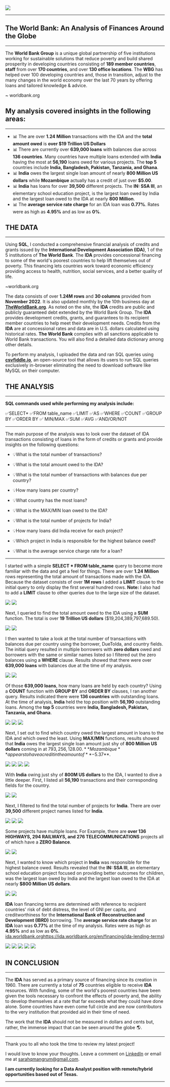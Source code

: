 <img src="images/worldbank_logo.png?raw=true"/>

---

## The World Bank: An Analysis of Finances Around the Globe

---


The **World Bank Group** is a unique global partnership of five institutions working for sustainable solutions that reduce poverty and build shared prosperity in developing countries consisting of **189 member countries**, **staff** from over **170 countries**, and over **130 office locations**. The **WBG** has helped over 100 developing countries and, those in transition, adjust to the many changes in the world economy over the last 70 years by offering loans and tailored knowledge & advice. 

~ worldbank.org


## My analysis covered insights in the following areas:
---

- 📊 The are over **1.24 Million** transactions with the IDA and the **total amount owed** is **over $19 Trillion US Dollars**
- 📊 There are currently over **639,000 loans** with balances due across **136 countries**.  Many countries have multiple loans extended with **India** having the most at **56,190** loans owed for various projects. The **top 5** countries include **India, Bangladesh, Pakistan, Tanzania, and Ghana**.
- 📊 **India** owes the largest single loan amount of nearly **800 Million US dollars** while **Mozambique** actually has a credit of just over **$5.00**.
- 📊 **India** has loans for over **39,500** different projects. The **IN: SSA III**, an elementary school education project, is the largest loan owed by India and the largest loan owed to the IDA at nearly **800 Million**.
- 📊 The **average service rate charge** for an IDA loan was **0.77%**.  Rates were as high as **4.95%** and as low as **0%**.


## THE DATA
---

Using **SQL**, I conducted a comprehensive financial analysis of credits and grants issued by the **International Development Association (IDA)**, 1 of the 5 institutions of **The World Bank**.  The **IDA** provides concessional financing to some of the world's poorest countries to help lift themselves out of poverty. This financing lets countries work toward economic efficiency providing access to health, nutrition, social services, and a better quality of life. 

~worldbank.org

The data consists of over **1.24M rows** and **30 columns** provided from **November 2022**. It is also updated monthly by the 10th business day at [**TheWorldBank.org**](https://finances.worldbank.org/Loans-and-Credits/IDA-Statement-Of-Credits-and-Grants-Historical-Dat/tdwh-3krx). As noted on the site, the **IDA** credits are public and publicly guaranteed debt extended by the World Bank Group. The **IDA** provides development credits, grants, and guarantees to its recipient member countries to help meet their development needs.  Credits from the **IDA** are at concessional rates and data are in U.S. dollars calculated using historical rates. **The World Bank** complies with all sanctions applicable to World Bank transactions.  You will also find a detailed data dictionary among other details.

To perform my analysis, I uploaded the data and ran SQL queries using [**csvfiddle.io**](https://csvfiddle.io), an open-source tool that allows its users to run SQL queries exclusively in-browser eliminating the need to download software like MySQL on their computer.


## THE ANALYSIS
---

**SQL commands used while performing my analysis include:**

✅SELECT* ✅FROM table_name ✅LIMIT ✅AS ✅WHERE ✅COUNT ✅GROUP BY ✅ORDER BY 
✅ MIN/MAX ✅SUM ✅AVG ✅AND/OR/NOT

---

The main purpose of the analysis was to look over the dataset of  IDA transactions consisting of loans in the form of credits or grants and provide insights on the following questions:

- 💡What is the total number of transactions?

- 💡What is the total amount owed to the IDA?

- 💡What is the total number of transactions with balances due per country?

- 💡How many loans per country?

- 💡What country has the most loans?

- 💡What is the MAX/MIN loan owed to the IDA?

- 💡What is the total number of projects for India?

- 💡How many loans did India receive for each project?

- 💡Which project in India is responsible for the highest balance owed?

- 💡What is the average service charge rate for a loan?

---

I started with a simple **SELECT * FROM table_name** query to become more familiar with the data and get a feel for things.  There are over **1.24 Million** rows representing the total amount of transactions made with the IDA. Because the dataset consists of over **1M rows** I added a **LIMIT** clause to the initial query to only display the first several hundred rows.  **Note:**  I also had to add a **LIMIT** clause to other queries due to the large size of the dataset.

<img src="images/Code3.png?raw=true"/>
<img src="images/Code3Query.png?raw=true"/>

Next, I queried to find the total amount owed to the IDA using a **SUM** function. The total is over **19 Trillion US dollars** ($19,204,389,797,689.50).

<img src="images/Code9.png?raw=true"/>
<img src="images/Code9Query.png?raw=true"/>

I then wanted to take a look at the total number of transactions with balances due per country using the borrower, DueToIda, and country fields.  The initial query resulted in multiple borrowers with **zero dollars** owed and borrowers with the same or similar names listed so I filtered out the zero balances using a **WHERE** clause. Results showed that there were over **639,000 loans** with balances due at the time of my analysis.

<img src="images/Code2.png?raw=true"/>
<img src="images/Code2Query.png?raw=true"/>

Of those **639,000 loans**, how many loans are held by each country?  Using a **COUNT** function with **GROUP BY** and **ORDER BY** clauses, I ran another query. Results indicated there were **136 countries** with outstanding loans.  At the time of analysis, **India** held the top position with **56,190** outstanding loans.  Among the **top 5** countries were **India, Bangladesh, Pakistan, Tanzania, and Ghana**.

<img src="images/Code1.png?raw=true"/>
<img src="images/Code1Query.png?raw=true"/>
<img src="images/Code2Query2.png?raw=true"/>

Next, I set out to find which country owed the largest amount in loans to the IDA and which owed the least.  Using **MAX/MIN** functions, results showed that **India** owes the largest single loan amount just shy of **800 Million US dollars** coming in at $793,256,128.00. **Mozambique** appears to have a credit in the amount of **-$5.37**.

<img src="images/Code4.png?raw=true"/>
<img src="images/Code4Query.png?raw=true"/>
<img src="images/Code5.png?raw=true"/>
<img src="images/Code5Query.png?raw=true"/>

With **India** owing just shy of **800M US dollars** to the IDA, I wanted to dive a little deeper.  First, I listed all **56,190** transactions and their corresponding fields for the country.

<img src="images/Code6.png?raw=true"/>
<img src="images/Code6Query.png?raw=true"/>

Next, I filtered to find the total number of projects for **India**. There are over **39,500** different project names listed for **India**.

<img src="images/Code7.png?raw=true"/>
<img src="images/Code7Query.png?raw=true"/>
<img src="images/Code7Query2A.png?raw=true"/>

Some projects have multiple loans. For Example, there are **over 136 HIGHWAYS, 294 RAILWAYS, and 276 TELECOMMUNICATIONS** projects all of which have a **ZERO Balance**.

<img src="images/Code10.png?raw=true"/>
<img src="images/Code10Query.png?raw=true"/>

Next, I wanted to know which project in **India** was responsible for the highest balance owed.  Results revealed that the **IN: SSA III**, an elementary school education project focused on providing better outcomes for children, was the largest loan owed by India and the largest loan owed to the IDA at nearly **$800 Million US dollars**.


<img src="images/Code8.png?raw=true"/>
<img src="images/Code8Query.png?raw=true"/>

**IDA** loan financing terms are determined with reference to recipient countries' risk of debt distress, the level of GNI per capita, and creditworthiness for the **International Bank of Reconstruction and Development (IBRD)** borrowing.  The **average service rate charge** for an **IDA** loan was **0.77%** at the time of my analysis. Rates were as high as **4.95%** and as low as **0%**.
[ida.worldbank.org](https://ida.worldbank.org/en/financing/ida-lending-terms)https://ida.worldbank.org/en/financing/ida-lending-terms)

<img src="images/Code11.png?raw=true"/>
<img src="images/Code11Query.png?raw=true"/>
<img src="images/Code12.png?raw=true"/>
<img src="images/Code12Query.png?raw=true"/>
<img src="images/Code12Query2.png?raw=true"/>

## IN CONCLUSION
---

The **IDA** has served as a primary source of financing since its creation in 1960.  There are currently a total of **75** countries eligible to receive **IDA** resources. With funding, some of the world's poorest countries have been given the tools necessary to confront the effects of poverty and, the ability to develop themselves at a rate that far exceeds what they could have done alone.  Some countries have even come full circle and are now contributors to the very institution that provided aid in their time of need.  

The work that the **IDA** should not be measured in dollars and cents but, rather, the immense impact that can be seen around the globe 🌎.

---

Thank you to all who took the time to review my latest project!  

I would love to know your thoughts.  Leave a comment on [LinkedIn](https://www.linkedin.com/in/sarahamangrum/) or email me at sarahqmangrum@gmail.com.

**I am currently looking for a Data Analyst position with remote/hybrid opportunities based out of Texas.**  

---
